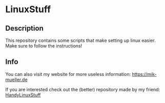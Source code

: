 # LinuxStuff
## Description
This repository contains some scripts that make setting up linux easier. Make sure to follow the instructions!

## Info
You can also visit my website for more useless information: https://mik-mueller.de

If you are interested check out the (better) repository made by my friend: [HandyLinuxStuff](https://github.com/RubixDev/HandyLinuxStuff)
